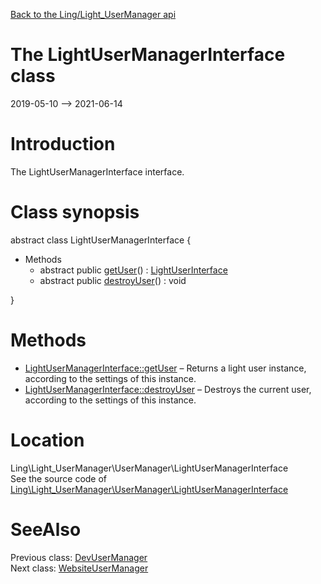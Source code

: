 [Back to the Ling/Light_UserManager api](https://github.com/lingtalfi/Light_UserManager/blob/master/doc/api/Ling/Light_UserManager.md)



The LightUserManagerInterface class
================
2019-05-10 --> 2021-06-14






Introduction
============

The LightUserManagerInterface interface.



Class synopsis
==============


abstract class <span class="pl-k">LightUserManagerInterface</span>  {

- Methods
    - abstract public [getUser](https://github.com/lingtalfi/Light_UserManager/blob/master/doc/api/Ling/Light_UserManager/UserManager/LightUserManagerInterface/getUser.md)() : [LightUserInterface](https://github.com/lingtalfi/Light_User/blob/master/doc/api/Ling/Light_User/LightUserInterface.md)
    - abstract public [destroyUser](https://github.com/lingtalfi/Light_UserManager/blob/master/doc/api/Ling/Light_UserManager/UserManager/LightUserManagerInterface/destroyUser.md)() : void

}






Methods
==============

- [LightUserManagerInterface::getUser](https://github.com/lingtalfi/Light_UserManager/blob/master/doc/api/Ling/Light_UserManager/UserManager/LightUserManagerInterface/getUser.md) &ndash; Returns a light user instance, according to the settings of this instance.
- [LightUserManagerInterface::destroyUser](https://github.com/lingtalfi/Light_UserManager/blob/master/doc/api/Ling/Light_UserManager/UserManager/LightUserManagerInterface/destroyUser.md) &ndash; Destroys the current user, according to the settings of this instance.





Location
=============
Ling\Light_UserManager\UserManager\LightUserManagerInterface<br>
See the source code of [Ling\Light_UserManager\UserManager\LightUserManagerInterface](https://github.com/lingtalfi/Light_UserManager/blob/master/UserManager/LightUserManagerInterface.php)



SeeAlso
==============
Previous class: [DevUserManager](https://github.com/lingtalfi/Light_UserManager/blob/master/doc/api/Ling/Light_UserManager/UserManager/DevUserManager.md)<br>Next class: [WebsiteUserManager](https://github.com/lingtalfi/Light_UserManager/blob/master/doc/api/Ling/Light_UserManager/UserManager/WebsiteUserManager.md)<br>
